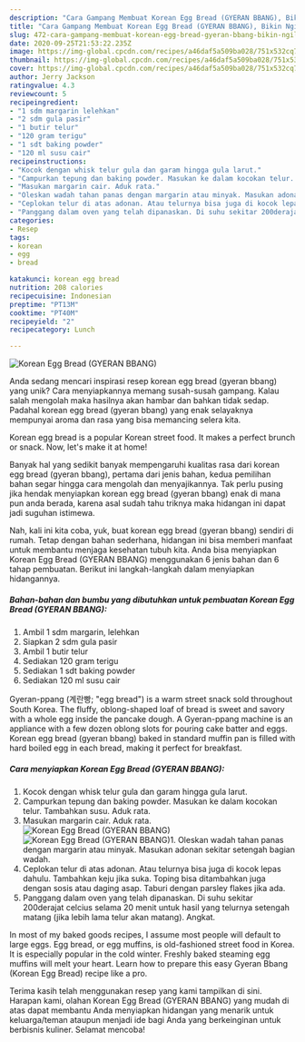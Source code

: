 ```yaml
---
description: "Cara Gampang Membuat Korean Egg Bread (GYERAN BBANG), Bikin Ngiler"
title: "Cara Gampang Membuat Korean Egg Bread (GYERAN BBANG), Bikin Ngiler"
slug: 472-cara-gampang-membuat-korean-egg-bread-gyeran-bbang-bikin-ngiler
date: 2020-09-25T21:53:22.235Z
image: https://img-global.cpcdn.com/recipes/a46daf5a509ba028/751x532cq70/korean-egg-bread-gyeran-bbang-foto-resep-utama.jpg
thumbnail: https://img-global.cpcdn.com/recipes/a46daf5a509ba028/751x532cq70/korean-egg-bread-gyeran-bbang-foto-resep-utama.jpg
cover: https://img-global.cpcdn.com/recipes/a46daf5a509ba028/751x532cq70/korean-egg-bread-gyeran-bbang-foto-resep-utama.jpg
author: Jerry Jackson
ratingvalue: 4.3
reviewcount: 5
recipeingredient:
- "1 sdm margarin lelehkan"
- "2 sdm gula pasir"
- "1 butir telur"
- "120 gram terigu"
- "1 sdt baking powder"
- "120 ml susu cair"
recipeinstructions:
- "Kocok dengan whisk telur gula dan garam hingga gula larut."
- "Campurkan tepung dan baking powder. Masukan ke dalam kocokan telur. Tambahkan susu. Aduk rata."
- "Masukan margarin cair. Aduk rata."
- "Oleskan wadah tahan panas dengan margarin atau minyak. Masukan adonan sekitar setengah bagian wadah."
- "Ceplokan telur di atas adonan. Atau telurnya bisa juga di kocok lepas dahulu. Tambahkan keju jika suka. Toping bisa ditambahkan juga dengan sosis atau daging asap. Taburi dengan parsley flakes jika ada."
- "Panggang dalam oven yang telah dipanaskan. Di suhu sekitar 200derajat celcius selama 20 menit untuk hasil yang telurnya setengah matang (jika lebih lama telur akan matang). Angkat."
categories:
- Resep
tags:
- korean
- egg
- bread

katakunci: korean egg bread 
nutrition: 208 calories
recipecuisine: Indonesian
preptime: "PT13M"
cooktime: "PT40M"
recipeyield: "2"
recipecategory: Lunch

---
```



![Korean Egg Bread (GYERAN BBANG)](https://img-global.cpcdn.com/recipes/a46daf5a509ba028/751x532cq70/korean-egg-bread-gyeran-bbang-foto-resep-utama.jpg)

Anda sedang mencari inspirasi resep korean egg bread (gyeran bbang) yang unik? Cara menyiapkannya memang susah-susah gampang. Kalau salah mengolah maka hasilnya akan hambar dan bahkan tidak sedap. Padahal korean egg bread (gyeran bbang) yang enak selayaknya mempunyai aroma dan rasa yang bisa memancing selera kita.

Korean egg bread is a popular Korean street food. It makes a perfect brunch or snack. Now, let&#39;s make it at home!

Banyak hal yang sedikit banyak mempengaruhi kualitas rasa dari korean egg bread (gyeran bbang), pertama dari jenis bahan, kedua pemilihan bahan segar hingga cara mengolah dan menyajikannya. Tak perlu pusing jika hendak menyiapkan korean egg bread (gyeran bbang) enak di mana pun anda berada, karena asal sudah tahu triknya maka hidangan ini dapat jadi suguhan istimewa.


Nah, kali ini kita coba, yuk, buat korean egg bread (gyeran bbang) sendiri di rumah. Tetap dengan bahan sederhana, hidangan ini bisa memberi manfaat untuk membantu menjaga kesehatan tubuh kita. Anda bisa menyiapkan Korean Egg Bread (GYERAN BBANG) menggunakan 6 jenis bahan dan 6 tahap pembuatan. Berikut ini langkah-langkah dalam menyiapkan hidangannya.

<!--inarticleads1-->

##### Bahan-bahan dan bumbu yang dibutuhkan untuk pembuatan Korean Egg Bread (GYERAN BBANG):

1. Ambil 1 sdm margarin, lelehkan
1. Siapkan 2 sdm gula pasir
1. Ambil 1 butir telur
1. Sediakan 120 gram terigu
1. Sediakan 1 sdt baking powder
1. Sediakan 120 ml susu cair


Gyeran-ppang (계란빵; &#34;egg bread&#34;) is a warm street snack sold throughout South Korea. The fluffy, oblong-shaped loaf of bread is sweet and savory with a whole egg inside the pancake dough. A Gyeran-ppang machine is an appliance with a few dozen oblong slots for pouring cake batter and eggs. Korean egg bread (gyeran bbang) baked in standard muffin pan is filled with hard boiled egg in each bread, making it perfect for breakfast. 

<!--inarticleads2-->

##### Cara menyiapkan Korean Egg Bread (GYERAN BBANG):

1. Kocok dengan whisk telur gula dan garam hingga gula larut.
1. Campurkan tepung dan baking powder. Masukan ke dalam kocokan telur. Tambahkan susu. Aduk rata.
1. Masukan margarin cair. Aduk rata.
<img src="//assets-global.cpcdn.com/assets/icons/button_play-2c75c40dde080a61004c1f40b05d8f140eaff45d7e9e6481dc71c63d2e7c4909.png" alt="Korean Egg Bread (GYERAN BBANG)"><img src="//assets-global.cpcdn.com/assets/icons/button_play-2c75c40dde080a61004c1f40b05d8f140eaff45d7e9e6481dc71c63d2e7c4909.png" alt="Korean Egg Bread (GYERAN BBANG)">1. Oleskan wadah tahan panas dengan margarin atau minyak. Masukan adonan sekitar setengah bagian wadah.
1. Ceplokan telur di atas adonan. Atau telurnya bisa juga di kocok lepas dahulu. Tambahkan keju jika suka. Toping bisa ditambahkan juga dengan sosis atau daging asap. Taburi dengan parsley flakes jika ada.
1. Panggang dalam oven yang telah dipanaskan. Di suhu sekitar 200derajat celcius selama 20 menit untuk hasil yang telurnya setengah matang (jika lebih lama telur akan matang). Angkat.


In most of my baked goods recipes, I assume most people will default to large eggs. Egg bread, or egg muffins, is old-fashioned street food in Korea. It is especially popular in the cold winter. Freshly baked steaming egg muffins will melt your heart. Learn how to prepare this easy Gyeran Bbang (Korean Egg Bread) recipe like a pro. 

Terima kasih telah menggunakan resep yang kami tampilkan di sini. Harapan kami, olahan Korean Egg Bread (GYERAN BBANG) yang mudah di atas dapat membantu Anda menyiapkan hidangan yang menarik untuk keluarga/teman ataupun menjadi ide bagi Anda yang berkeinginan untuk berbisnis kuliner. Selamat mencoba!
